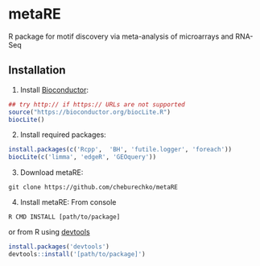 # metaRE
R package for motif discovery via meta-analysis of microarrays and RNA-Seq

## Installation

1. Install [Bioconductor](http://www.bioconductor.org/):
```R 
## try http:// if https:// URLs are not supported
source("https://bioconductor.org/biocLite.R")
biocLite()
```

2. Install required packages:
```R
install.packages(c('Rcpp',  'BH', 'futile.logger', 'foreach'))
biocLite(c('limma', 'edgeR', 'GEOquery'))
```

3. Download metaRE:
```
git clone https://github.com/cheburechko/metaRE
```

4. Install metaRE:
From console
```
R CMD INSTALL [path/to/package]
```

or from R using [devtools](https://cran.r-project.org/web/packages/devtools/index.html)

```R
install.packages('devtools')
devtools::install('[path/to/package]')
```
